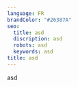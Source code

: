 ```yaml
---
language: FR
brandColor: "#26387A"
seo:
  title: asd
  discription: asd
  robots: asd
  keywords: asd
title: asd
---
```

asd